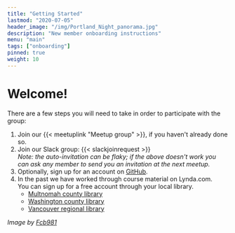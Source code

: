 ```yaml
---
title: "Getting Started"
lastmod: "2020-07-05"
header_image: "/img/Portland_Night_panorama.jpg"
description: "New member onboarding instructions"
menu: "main"
tags: ["onboarding"]
pinned: true
weight: 10
---
```


# Welcome!

There are a few steps you will need to take in order to participate with the group:

  1. Join our {{< meetuplink "Meetup group" >}}, if you haven't already done so.
  1. Join our Slack group: {{< slackjoinrequest >}}  
    _Note: the auto-invitation can be flaky; if the above doesn't work you can ask any member to send you an invitation at the next meetup._
  1. Optionally, sign up for an account on [GitHub](https://www.github.com).
  1. In the past we have worked through course material on Lynda.com.  
     You can sign up for a free account through your local library.  
     - [Multnomah county library](https://multcolib.org/resource/lyndacom)
     - [Washington county library](https://www.wccls.org/research/lyndacom)
     -  [Vancouver regional library](http://www.fvrl.org/resource/lyndacom)  



_Image by [Fcb981](https://commons.wikimedia.org/w/index.php?curid=2347176)_
